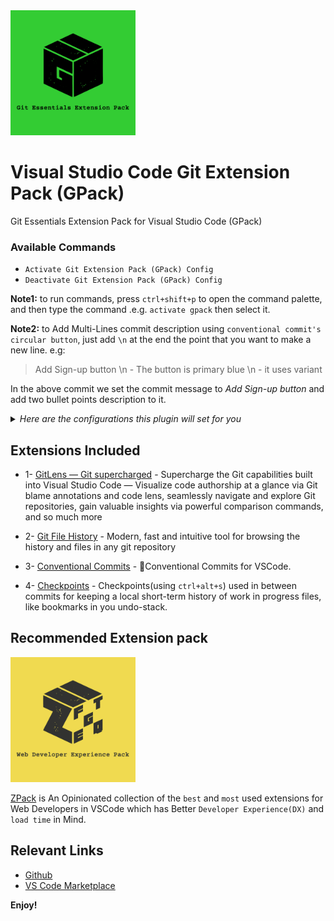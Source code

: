 <a href="https://marketplace.visualstudio.com/items?itemName=SeyyedKhandon.gpack">
  <img style="margin:auto;" src="./assets/gpack.jpg" width="200px" />
</a>

# Visual Studio Code Git Extension Pack (GPack)

Git Essentials Extension Pack for Visual Studio Code (GPack)

### Available Commands

- `Activate Git Extension Pack (GPack) Config`
- `Deactivate Git Extension Pack (GPack) Config`

**Note1:** to run commands, press `ctrl+shift+p` to open the command palette, and then type the command .e.g. `activate gpack` then select it.

**Note2:** to Add Multi-Lines commit description using `conventional commit's circular button`, just add `\n` at the end the point that you want to make a new line. e.g:

> Add Sign-up button \n - The button is primary blue \n - it uses variant

In the above commit we set the commit message to _Add Sign-up button_ and add two bullet points description to it.

<details>
<summary>
<i>Here are the configurations this plugin will set for you</i>
</summary>

```json
{
  "conventionalCommits.lineBreak": "\\n"
}
```

</details>

## Extensions Included

- 1- [GitLens — Git supercharged](https://marketplace.visualstudio.com/items?itemName=eamodio.gitlens) - Supercharge the Git capabilities built into Visual Studio Code — Visualize code authorship at a glance via Git blame annotations and code lens, seamlessly navigate and explore Git repositories, gain valuable insights via powerful comparison commands, and so much more

- 2- [Git File History](https://marketplace.visualstudio.com/items?itemName=pomber.git-file-history) - Modern, fast and intuitive tool for browsing the history and files in any git repository

- 3- [Conventional Commits](https://marketplace.visualstudio.com/items?itemName=vivaxy.vscode-conventional-commits) - 💬Conventional Commits for VSCode.

- 4- [Checkpoints](https://marketplace.visualstudio.com/items?itemName=micnil.vscode-checkpoints) - Checkpoints(using `ctrl+alt+s`) used in between commits for keeping a local short-term history of work in progress files, like bookmarks in you undo-stack.

## Recommended Extension pack

<a href="https://marketplace.visualstudio.com/items?itemName=SeyyedKhandon.zpack">
  <img style="margin:auto;" src="./assets/zpack.jpg" width="200px" />
</a>

[ZPack](https://marketplace.visualstudio.com/items?itemName=SeyyedKhandon.zpack) is An Opinionated collection of the `best` and `most` used extensions for Web Developers in VSCode which has Better `Developer Experience(DX)` and `load time` in Mind.

## Relevant Links

- [Github](https://github.com/SeyyedKhandon/gpack)
- [VS Code Marketplace](https://marketplace.visualstudio.com/items?itemName=SeyyedKhandon.gpack)

**Enjoy!**
